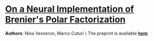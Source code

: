 # [On a Neural Implementation of Brenier's Polar Factorization](https://arxiv.org/abs/2403.03071)

**Authors**: Nina Vesseron, Marco Cuturi \\
The preprint is available [**here**](https://arxiv.org/abs/2403.03071).
